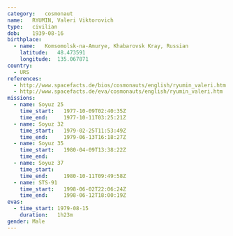 ```yaml
---
category:	cosmonaut
name:	RYUMIN, Valeri Viktorovich 
type:	civilian
dob:	1939-08-16
birthplace:
  - name:	Komsomolsk-na-Amurye, Khabarovsk Kray, Russian
    latitude:	48.473591
    longitude:	135.067871
country:
  - URS
references:
  - http://www.spacefacts.de/bios/cosmonauts/english/ryumin_valeri.htm
  - http://www.spacefacts.de/eva/cosmonauts/english/ryumin_valeri.htm
missions:
  - name: Soyuz 25
    time_start:   1977-10-09T02:40:35Z
    time_end:     1977-10-11T03:25:21Z
  - name: Soyuz 32
    time_start:   1979-02-25T11:53:49Z
    time_end:     1979-06-13T16:18:27Z
  - name: Soyuz 35
    time_start:   1980-04-09T13:38:22Z
    time_end:     
  - name: Soyuz 37
    time_start:   
    time_end:     1980-10-11T09:49:58Z
  - name: STS-91
    time_start:   1998-06-02T22:06:24Z
    time_end:     1998-06-12T18:00:19Z
evas:
  - time_start: 1979-08-15
    duration:   1h23m
gender:	Male
---
```

